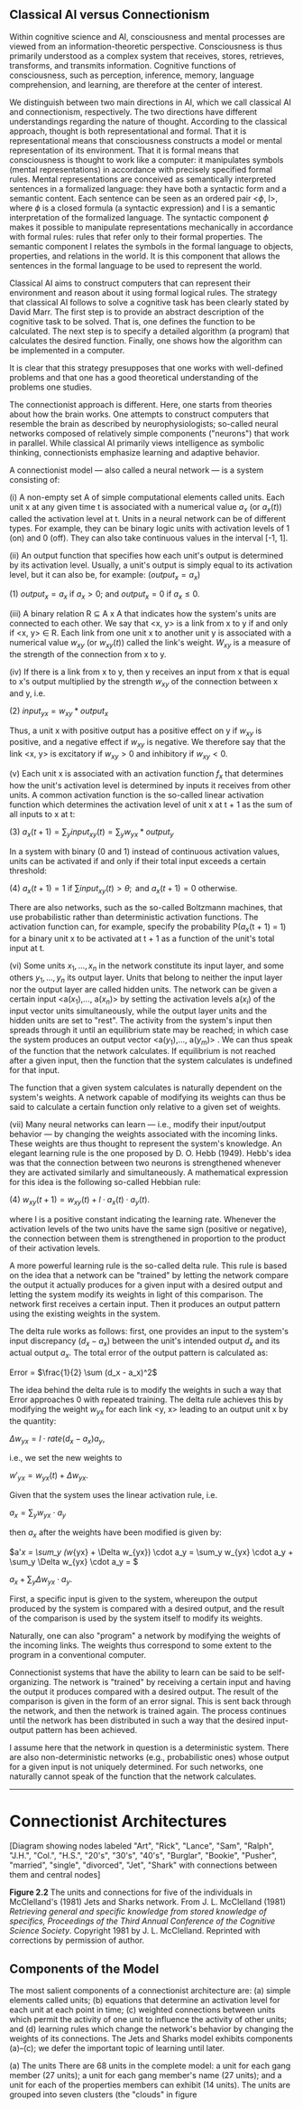 
## Classical AI versus Connectionism

Within cognitive science and AI, consciousness and mental processes are viewed from an information-theoretic perspective. Consciousness is thus primarily understood as a complex system that receives, stores, retrieves, transforms, and transmits information. Cognitive functions of consciousness, such as perception, inference, memory, language comprehension, and learning, are therefore at the center of interest.

We distinguish between two main directions in AI, which we call classical AI and connectionism, respectively. The two directions have different understandings regarding the nature of thought. According to the classical approach, thought is both representational and formal. That it is representational means that consciousness constructs a model or mental representation of its environment. That it is formal means that consciousness is thought to work like a computer: it manipulates symbols (mental representations) in accordance with precisely specified formal rules. Mental representations are conceived as semantically interpreted sentences in a formalized language: they have both a syntactic form and a semantic content. Each sentence can be seen as an ordered pair <$\phi$, l>, where $\phi$ is a closed formula (a syntactic expression) and l is a semantic interpretation of the formalized language. The syntactic component $\phi$ makes it possible to manipulate representations mechanically in accordance with formal rules: rules that refer only to their formal properties. The semantic component l relates the symbols in the formal language to objects, properties, and relations in the world. It is this component that allows the sentences in the formal language to be used to represent the world.

Classical AI aims to construct computers that can represent their environment and reason about it using formal logical rules. The strategy that classical AI follows to solve a cognitive task has been clearly stated by David Marr. The first step is to provide an abstract description of the cognitive task to be solved. That is, one defines the function to be calculated. The next step is to specify a detailed algorithm (a program) that calculates the desired function. Finally, one shows how the algorithm can be implemented in a computer.

It is clear that this strategy presupposes that one works with well-defined problems and that one has a good theoretical understanding of the problems one studies.

The connectionist approach is different. Here, one starts from theories about how the brain works. One attempts to construct computers that resemble the brain as described by neurophysiologists; so-called neural networks composed of relatively simple components ("neurons") that work in parallel. While classical AI primarily views intelligence as symbolic thinking, connectionists emphasize learning and adaptive behavior.

A connectionist model — also called a neural network — is a system consisting of:

(i) A non-empty set A of simple computational elements called units. Each unit x at any given time t is associated with a numerical value $a_x$ (or $a_x(t)$) called the activation level at t. Units in a neural network can be of different types. For example, they can be binary logic units with activation levels of 1 (on) and 0 (off). They can also take continuous values in the interval [-1, 1].

(ii) An output function that specifies how each unit's output is determined by its activation level. Usually, a unit's output is simply equal to its activation level, but it can also be, for example: ($output_x = a_x$)

(1) $output_x = a_x$ if $a_x > 0$; and $output_x = 0$ if $a_x \leq 0$.

(iii) A binary relation R $\subseteq$ A x A that indicates how the system's units are connected to each other. We say that <x, y> is a link from x to y if and only if <x, y> $\in$ R. Each link from one unit x to another unit y is associated with a numerical value $w_{xy}$ (or $w_{xy}(t)$) called the link's weight. $W_{xy}$ is a measure of the strength of the connection from x to y.

(iv) If there is a link from x to y, then y receives an input from x that is equal to x's output multiplied by the strength $w_{xy}$ of the connection between x and y, i.e.

(2) $input_{yx} = w_{xy} * output_x$

Thus, a unit x with positive output has a positive effect on y if $w_{xy}$ is positive, and a negative effect if $w_{xy}$ is negative. We therefore say that the link <x, y> is excitatory if $w_{xy} > 0$ and inhibitory if $w_{xy} < 0$.

(v) Each unit x is associated with an activation function $f_x$ that determines how the unit's activation level is determined by inputs it receives from other units. A common activation function is the so-called linear activation function which determines the activation level of unit x at t + 1 as the sum of all inputs to x at t:

(3) $a_x(t + 1) = \sum_{y} input_{xy}(t) = \sum_{y} w_{yx} * output_y$

In a system with binary (0 and 1) instead of continuous activation values, units can be activated if and only if their total input exceeds a certain threshold:

(4) $a_x(t+1)=1 \text{ if } \sum input_{xy}(t) > \theta; \text{ and } a_x(t+1)=0 \text{ otherwise.}$

There are also networks, such as the so-called Boltzmann machines, that use probabilistic rather than deterministic activation functions. The activation function can, for example, specify the probability P($a_x$(t + 1) = 1) for a binary unit x to be activated at t + 1 as a function of the unit's total input at t.

(vi) Some units $x_1,..., x_n$ in the network constitute its input layer, and some others $y_1,..., y_n$ its output layer. Units that belong to neither the input layer nor the output layer are called hidden units. The network can be given a certain input <a($x_1$),..., a($x_n$)> by setting the activation levels a($x_i$) of the input vector units simultaneously, while the output layer units and the hidden units are set to "rest". The activity from the system's input then spreads through it until an equilibrium state may be reached; in which case the system produces an output vector <a($y_1$),..., a($y_m$)> . We can thus speak of the function that the network calculates. If equilibrium is not reached after a given input, then the function that the system calculates is undefined for that input.

The function that a given system calculates is naturally dependent on the system's weights. A network capable of modifying its weights can thus be said to calculate a certain function only relative to a given set of weights.

(vii) Many neural networks can learn — i.e., modify their input/output behavior — by changing the weights associated with the incoming links. These weights are thus thought to represent the system's knowledge. An elegant learning rule is the one proposed by D. O. Hebb (1949). Hebb's idea was that the connection between two neurons is strengthened whenever they are activated similarly and simultaneously. A mathematical expression for this idea is the following so-called Hebbian rule:

(4) $w_{xy}(t+1) = w_{xy}(t) + l \cdot a_x(t) \cdot a_y(t).$

where l is a positive constant indicating the learning rate. Whenever the activation levels of the two units have the same sign (positive or negative), the connection between them is strengthened in proportion to the product of their activation levels.

A more powerful learning rule is the so-called delta rule. This rule is based on the idea that a network can be "trained" by letting the network compare the output it actually produces for a given input with a desired output and letting the system modify its weights in light of this comparison. The network first receives a
certain input. Then it produces an output pattern using the existing weights in the system.

The delta rule works as follows: first, one provides an input to the system's input discrepancy ($d_x - a_x$) between the unit's intended output $d_x$ and its actual output $a_x$. The total error of the output pattern is calculated as:

Error = $\frac{1}{2} \sum (d_x - a_x)^2$

The idea behind the delta rule is to modify the weights in such a way that Error approaches 0 with repeated training. The delta rule achieves this by modifying the weight $w_{yx}$ for each link <y, x> leading to an output unit x by the quantity:

$\Delta w_{yx} = l \cdot rate(d_x - a_x)a_y,$

i.e., we set the new weights to

$w'_{yx} = w_{yx}(t) + \Delta w_{yx}.$

Given that the system uses the linear activation rule, i.e.

$a_x = \sum_y w_{yx} \cdot a_y$

then $a_x$ after the weights have been modified is given by:

$a'_x = \sum_y (w_{yx} + \Delta w_{yx}) \cdot a_y = \sum_y w_{yx} \cdot a_y + \sum_y \Delta w_{yx} \cdot a_y = $

$a_x + \sum_y \Delta w_{yx} \cdot a_y.$

First, a specific input is given to the system, whereupon the output produced by the system is compared with a desired output, and the result of the comparison is used by the system itself to modify its weights.

Naturally, one can also "program" a network by modifying the weights of the incoming links. The weights thus correspond to some extent to the program in a conventional computer.

Connectionist systems that have the ability to learn can be said to be self-organizing. The network is "trained" by receiving a certain input and having the output it produces compared with a desired output. The result of the comparison is given in the form of an error signal. This is sent back through the network, and then the network is trained again. The process continues until the network has been distributed in such a way that the desired input-output pattern has been achieved.


I assume here that the network in question is a deterministic system. There are also non-deterministic networks (e.g., probabilistic ones) whose output for a given input is not uniquely determined. For such networks, one naturally cannot speak of the function that the network calculates.


---
# Connectionist Architectures

[Diagram showing nodes labeled "Art", "Rick", "Lance", "Sam", "Ralph", "J.H.", "Col.", "H.S.", "20's", "30's", "40's", "Burglar", "Bookie", "Pusher", "married", "single", "divorced", "Jet", "Shark" with connections between them and central nodes]

**Figure 2.2** The units and connections for five of the individuals in McClelland's (1981) Jets and Sharks network. From J. L. McClelland (1981) *Retrieving general and specific knowledge from stored knowledge of specifics, Proceedings of the Third Annual Conference of the Cognitive Science Society*. Copyright 1981 by J. L. McClelland. Reprinted with corrections by permission of author.

## Components of the Model

The most salient components of a connectionist architecture are: (a) simple elements called units; (b) equations that determine an activation level for each unit at each point in time; (c) weighted connections between units which permit the activity of one unit to influence the activity of other units; and (d) learning rules which change the network's behavior by changing the weights of its connections. The Jets and Sharks model exhibits components (a)–(c); we defer the important topic of learning until later.

(a) The units There are 68 units in the complete model: a unit for each gang member (27 units); a unit for each gang member's name (27 units); and a unit for each of the properties members can exhibit (14 units). The units are grouped into seven clusters (the "clouds" in figure